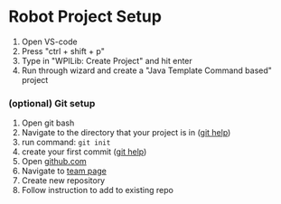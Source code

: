 # Robot Project Setup

1. Open VS-code
2. Press "ctrl + shift + p"
3. Type in "WPILib: Create Project" and hit enter
4. Run through wizard and create a "Java Template Command based" project

### (optional) Git setup

1. Open git bash
2. Navigate to the directory that your project is in ([git help](git.md))
3. run command: `git init`
4. create your first commit ([git help](git.md))
5. Open [github.com](github.com)
6. Navigate to [team page](https://github.com/Herobotics)
7. Create new repository
8. Follow instruction to add to existing repo
